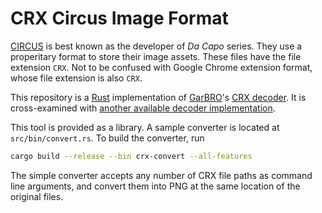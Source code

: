 # CRX Circus Image Format
[CIRCUS](http://circus-co.jp) is best known as the developer of *Da Capo* series. They use a properitary format to store their image assets. These files have the file extension `CRX`. Not to be confused with Google Chrome extension format, whose file extension is also `CRX`.

This repository is a [Rust](https://www.rust-lang.org) implementation of [GarBRO](https://github.com/morkt/GARbro)'s [CRX decoder](https://github.com/morkt/GARbro/blob/master/ArcFormats/Circus/ImageCRX.cs). It is cross-examined with [another available decoder implementation](https://github.com/crskycode/CIRCUS_CRX_Tool).

This tool is provided as a library. A sample converter is located at `src/bin/convert.rs`. To build the converter, run
```sh
cargo build --release --bin crx-convert --all-features
```

The simple converter accepts any number of CRX file paths as command line arguments, and convert them into PNG at the same location of the original files.
